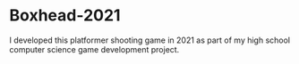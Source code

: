 # Boxhead-2021
I developed this platformer shooting game in 2021 as part of my high school computer science game development project.
